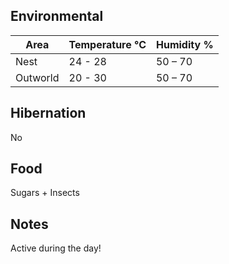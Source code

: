 ## Environmental

| Area      | Temperature °C | Humidity % |
| ----------| ------- | --- |
| Nest  | 24 - 28 | 50 – 70 |
| Outworld  | 20 - 30 | 50 – 70 |

## Hibernation

No

## Food

Sugars + Insects


## Notes

Active during the day!
